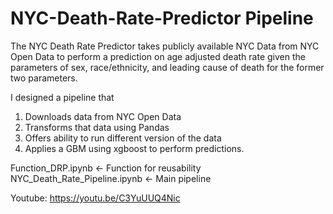 # NYC-Death-Rate-Predictor Pipeline

The NYC Death Rate Predictor takes publicly available NYC Data from NYC Open Data to perform a prediction on age adjusted death rate given 
the parameters of sex, race/ethnicity, and leading cause of death for the former two parameters. 

I designed a pipeline that

1) Downloads data from NYC Open Data
2) Transforms that data using Pandas
3) Offers ability to run different version of the data
4) Applies a GBM using xgboost to perform predictions. 


Function_DRP.ipynb	<- Function for reusability
NYC_Death_Rate_Pipeline.ipynb <- Main pipeline

Youtube: https://youtu.be/C3YuUUQ4Nic

